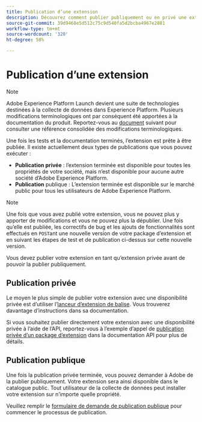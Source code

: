 ```yaml
---
title: Publication d’une extension
description: Découvrez comment publier publiquement ou en privé une extension de balise dans Adobe Experience Platform.
source-git-commit: 39d9468e5d512c75c9d540fa5d2bcba4967e2881
workflow-type: tm+mt
source-wordcount: '320'
ht-degree: 58%

---
```


# Publication d’une extension

>[!NOTE]
>
>Adobe Experience Platform Launch devient une suite de technologies destinées à la collecte de données dans Experience Platform. Plusieurs modifications terminologiques ont par conséquent été apportées à la documentation du produit. Reportez-vous au [document](../../term-updates.md) suivant pour consulter une référence consolidée des modifications terminologiques.

Une fois les tests et la documentation terminés, l’extension est prête à être publiée. Il existe actuellement deux types de publications que vous pouvez exécuter :

- **Publication privée** : l’extension terminée est disponible pour toutes les propriétés de votre société, mais n’est disponible pour aucune autre société d’Adobe Experience Platform.
- **Publication** publique : L’extension terminée est disponible sur le marché public pour tous les utilisateurs de Adobe Experience Platform.

>[!NOTE]
>
>Une fois que vous avez publié votre extension, vous ne pouvez plus y apporter de modifications et vous ne pouvez plus la dépublier.  Une fois qu’elle est publiée, les correctifs de bug et les ajouts de fonctionnalités sont effectués en `POST`ant une nouvelle version de votre package d’extension et en suivant les étapes de test et de publication ci-dessus sur cette nouvelle version.

Vous devez publier votre extension en tant qu’extension privée avant de pouvoir la publier publiquement.

## Publication privée

Le moyen le plus simple de publier votre extension avec une disponibilité privée est d’utiliser l’[lanceur d’extension de balise](https://www.npmjs.com/package/@adobe/reactor-releaser). Vous trouverez davantage d’instructions dans sa documentation.

Si vous souhaitez publier directement votre extension avec une disponibilité privée à l’aide de l’API, reportez-vous à l’exemple d’appel de [publication privée d’un package d’extension](https://developer.adobelaunch.com/api/reference/1.0/extension_packages/release_private/) dans la documentation API pour plus de détails.

## Publication publique

Une fois la publication privée terminée, vous pouvez demander à Adobe de la publier publiquement. Votre extension sera ainsi disponible dans le catalogue public. Tout utilisateur de la collecte de données peut installer votre extension sur n’importe quelle propriété.

Veuillez remplir le [formulaire de demande de publication publique](https://adobe.allegiancetech.com/cgi-bin/qwebcorporate.dll?idx=7DRB5U) pour commencer le processus de publication.
